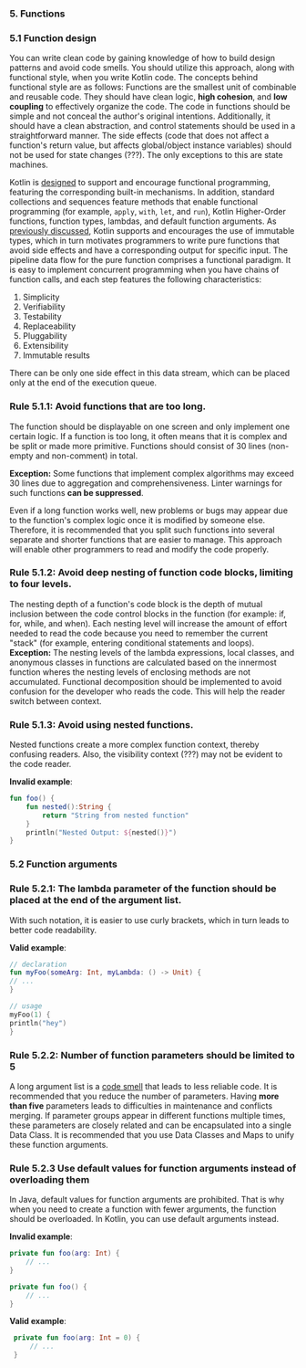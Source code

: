 ### <a name="c5"></a> 5. Functions
<!-- =============================================================================== -->
### <a name="c5.1"></a> 5.1 Function design
You can write clean code by gaining knowledge of how to build design patterns and avoid code smells.
You should utilize this approach, along with functional style, when you write Kotlin code. 
The concepts behind functional style are as follows: 
Functions are the smallest unit of combinable and reusable code.
They should have clean logic, **high cohesion**, and **low coupling** to effectively organize the code.
The code in functions should be simple and not conceal the author's original intentions.
Additionally, it should have a clean abstraction, and control statements should be used in a straightforward manner.
The side effects (code that does not affect a function's return value, but affects global/object instance variables) should not be used for state changes (???).
The only exceptions to this are state machines.

Kotlin is [designed](https://www.slideshare.net/abreslav/whos-more-functional-kotlin-groovy-scala-or-java) to support and encourage functional programming, featuring the corresponding built-in mechanisms.
In addition, standard collections and sequences feature methods that enable functional programming (for example, `apply`, `with`, `let`, and `run`), Kotlin Higher-Order functions, function types, lambdas, and default function arguments.
As [previously discussed](#r4.1.3), Kotlin supports and encourages the use of immutable types, which in turn motivates programmers to write pure functions that avoid side effects and have a corresponding output for specific input. 
The pipeline data flow for the pure function comprises a functional paradigm. It is easy to implement concurrent programming when you have chains of function calls, and each step features the following characteristics:
1.	Simplicity
2.	Verifiability
3.	Testability
4.	Replaceability
5.	Pluggability
6.	Extensibility
7.	Immutable results

There can be only one side effect in this data stream, which can be placed only at the end of the execution queue.

### <a name="r5.1.1"></a> Rule 5.1.1: Avoid functions that are too long. 

The function should be displayable on one screen and only implement one certain logic.
If a function is too long, it often means that it is complex and be split or made more primitive. Functions should consist of 30 lines (non-empty and non-comment) in total.

**Exception:** Some functions that implement complex algorithms may exceed 30 lines due to aggregation and comprehensiveness.
Linter warnings for such functions **can be suppressed**. 

Even if a long function works well, new problems or bugs may appear due to the function's complex logic once it is modified by someone else.
Therefore, it is recommended that you split such functions into several separate and shorter functions that are easier to manage.
This approach will enable other programmers to read and modify the code properly.
### <a name="r5.1.2"></a> Rule 5.1.2: Avoid deep nesting of function code blocks, limiting to four levels.

The nesting depth of a function's code block is the depth of mutual inclusion between the code control blocks in the function (for example: if, for, while, and when).
Each nesting level will increase the amount of effort needed to read the code because you need to remember the current "stack" (for example, entering conditional statements and loops). 
**Exception:** The nesting levels of the lambda expressions, local classes, and anonymous classes in functions are calculated based on the innermost function wheres the nesting levels of enclosing methods are not accumulated.
Functional decomposition should be implemented to avoid confusion for the developer who reads the code.
This will help the reader switch between context.

### <a name="r5.1.3"></a> Rule 5.1.3: Avoid using nested functions.
Nested functions create a more complex function context, thereby confusing readers.
Also, the visibility context (???) may not be evident to the code reader.

**Invalid example**:
```kotlin
fun foo() { 
    fun nested():String { 
        return "String from nested function" 
    } 
    println("Nested Output: ${nested()}") 
} 
```  

<!-- =============================================================================== -->
### <a name="c5.2"></a> 5.2 Function arguments
### <a name="r5.2.1"></a> Rule 5.2.1: The lambda parameter of the function should be placed at the end of the argument list.

With such notation, it is easier to use curly brackets, which in turn leads to better code readability.

**Valid example**:
```kotlin
// declaration
fun myFoo(someArg: Int, myLambda: () -> Unit) {
// ...
}

// usage
myFoo(1) { 
println("hey")
}
```

### <a name="r5.2.2"></a> Rule 5.2.2: Number of function parameters should be limited to 5

A long argument list is a [code smell](https://en.wikipedia.org/wiki/Code_smell) that leads to less reliable code.
It is recommended that you reduce the number of parameters. Having **more than five** parameters leads to difficulties in maintenance and conflicts merging.
If parameter groups appear in different functions multiple times, these parameters are closely related and can be encapsulated into a single Data Class.
It is recommended that you use Data Classes and Maps to unify these function arguments.

### <a name="r5.2.3"></a>Rule 5.2.3 Use default values for function arguments instead of overloading them
In Java, default values for function arguments are prohibited. That is why when you need to create a function with fewer arguments, the function should be overloaded.
In Kotlin, you can use default arguments instead.

**Invalid example**:
```kotlin
private fun foo(arg: Int) {
    // ...
}

private fun foo() {
    // ...
}
``` 

**Valid example**:
```kotlin
 private fun foo(arg: Int = 0) {
     // ...
 }
``` 
